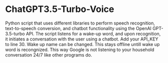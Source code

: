 # ChatGPT3.5-Turbo-Voice
Python script that uses different libraries to perform speech recognition, text-to-speech conversion, and chatbot functionality using the OpenAI GPT-3.5-turbo API. The script listens for a wake-up word, and upon recognition, it initiates a conversation with the user using a chatbot. Add your API_KEY to line 30. Wake up name can be changed. This stays offline untill wake up word is recongnized. This way Google is not listening to your household conversation 24/7 like other programs do.
